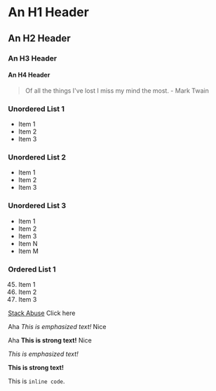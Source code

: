# An H1 Header #
## An H2 Header
### An H3 Header
#### An H4 Header

> Of all the things I've lost
> I miss my mind the most. - Mark Twain

### Unordered List 1
* Item 1
* Item 2
* Item 3

### Unordered List 2
+ Item 1
+ Item 2
+ Item 3

### Unordered List 3
- Item 1
- Item 2
- Item 3
- Item N
- Item M

### Ordered List 1
45. Item 1
0. Item 2
910. Item 3


[Stack Abuse](http://stackabuse.com) Click here

Aha _This is emphasized text!_ Nice

Aha __This is strong text!__ Nice

*This is emphasized text!*

**This is strong text!**

This is `inline code`.